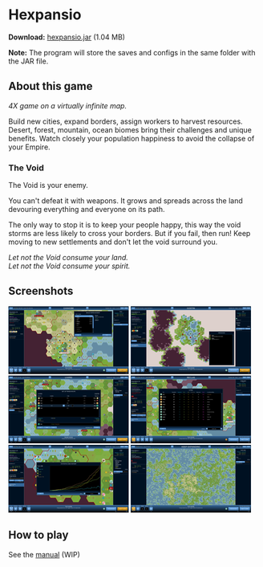 
# Hexpansio

**Download:** [hexpansio.jar](https://github.com/AshurAxelR/Hexpansio/releases/download/B.1.1/hexpansio.jar) (1.04 MB)

**Note:** The program will store the saves and configs in the same folder with the JAR file.

## About this game

_4X game on a virtually infinite map._

Build new cities, expand borders, assign workers to harvest resources.
Desert, forest, mountain, ocean biomes bring their challenges and unique benefits.
Watch closely your population happiness to avoid the collapse of your Empire.

### The Void

The Void is your enemy.

You can't defeat it with weapons. It grows and spreads across the land devouring everything and everyone on its path.

The only way to stop it is to keep your people happy, this way the void storms are less likely to cross your borders.
But if you fail, then run! Keep moving to new settlements and don't let the void surround you.

_Let not the Void consume your land._  
_Let not the Void consume your spirit._

## Screenshots

[![1](screenshots/thumbs/1.png)](https://AshurAxelR.github.io/Hexpansio/screenshots/1.png)
[![1](screenshots/thumbs/2.png)](https://AshurAxelR.github.io/Hexpansio/screenshots/2.png)
[![1](screenshots/thumbs/3.png)](https://AshurAxelR.github.io/Hexpansio/screenshots/3.png)
[![1](screenshots/thumbs/4.png)](https://AshurAxelR.github.io/Hexpansio/screenshots/4.png)
[![1](screenshots/thumbs/5.png)](https://AshurAxelR.github.io/Hexpansio/screenshots/5.png)
[![1](screenshots/thumbs/6.png)](https://AshurAxelR.github.io/Hexpansio/screenshots/6.png)

## How to play

See the [manual](https://AshurAxelR.github.io/Hexpansio/manual) (WIP)
